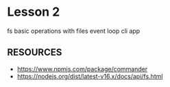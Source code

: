 # Lesson 2

fs
basic operations with files
event loop
cli app

## RESOURCES

- https://www.npmjs.com/package/commander
- https://nodejs.org/dist/latest-v16.x/docs/api/fs.html
